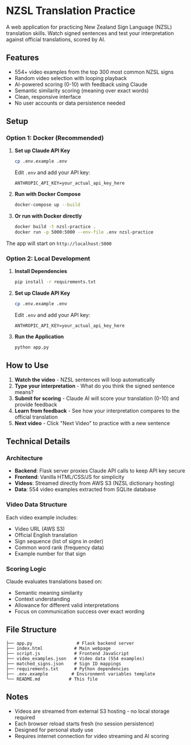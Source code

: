 # NZSL Translation Practice

A web application for practicing New Zealand Sign Language (NZSL) translation skills. Watch signed sentences and test your interpretation against official translations, scored by AI.

## Features

- 554+ video examples from the top 300 most common NZSL signs
- Random video selection with looping playback
- AI-powered scoring (0-10) with feedback using Claude
- Semantic similarity scoring (meaning over exact words)
- Clean, responsive interface
- No user accounts or data persistence needed

## Setup

### Option 1: Docker (Recommended)

1. **Set up Claude API Key**
   ```bash
   cp .env.example .env
   ```
   Edit `.env` and add your API key:
   ```
   ANTHROPIC_API_KEY=your_actual_api_key_here
   ```

2. **Run with Docker Compose**
   ```bash
   docker-compose up --build
   ```

3. **Or run with Docker directly**
   ```bash
   docker build -t nzsl-practice .
   docker run -p 5000:5000 --env-file .env nzsl-practice
   ```

The app will start on `http://localhost:5000`

### Option 2: Local Development

1. **Install Dependencies**
   ```bash
   pip install -r requirements.txt
   ```

2. **Set up Claude API Key**
   ```bash
   cp .env.example .env
   ```
   Edit `.env` and add your API key:
   ```
   ANTHROPIC_API_KEY=your_actual_api_key_here
   ```

3. **Run the Application**
   ```bash
   python app.py
   ```

## How to Use

1. **Watch the video** - NZSL sentences will loop automatically
2. **Type your interpretation** - What do you think the signed sentence means?
3. **Submit for scoring** - Claude AI will score your translation (0-10) and provide feedback
4. **Learn from feedback** - See how your interpretation compares to the official translation
5. **Next video** - Click "Next Video" to practice with a new sentence

## Technical Details

### Architecture
- **Backend**: Flask server proxies Claude API calls to keep API key secure
- **Frontend**: Vanilla HTML/CSS/JS for simplicity
- **Videos**: Streamed directly from AWS S3 (NZSL dictionary hosting)
- **Data**: 554 video examples extracted from SQLite database

### Video Data Structure
Each video example includes:
- Video URL (AWS S3)
- Official English translation
- Sign sequence (list of signs in order)
- Common word rank (frequency data)
- Example number for that sign

### Scoring Logic
Claude evaluates translations based on:
- Semantic meaning similarity
- Context understanding
- Allowance for different valid interpretations
- Focus on communication success over exact wording

## File Structure

```
├── app.py                 # Flask backend server
├── index.html            # Main webpage
├── script.js             # Frontend JavaScript
├── video_examples.json   # Video data (554 examples)
├── matched_signs.json    # Sign ID mappings
├── requirements.txt      # Python dependencies
├── .env.example         # Environment variables template
└── README.md           # This file
```

## Notes

- Videos are streamed from external S3 hosting - no local storage required
- Each browser reload starts fresh (no session persistence)
- Designed for personal study use
- Requires internet connection for video streaming and AI scoring